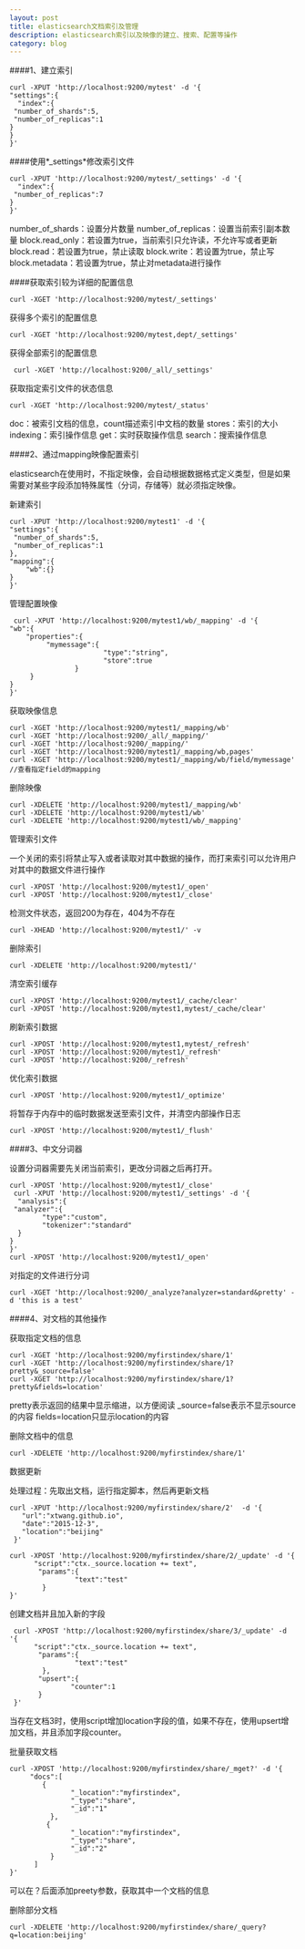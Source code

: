 ```yaml
---
layout: post
title: elasticsearch文档索引及管理
description: elasticsearch索引以及映像的建立、搜索、配置等操作
category: blog
---
```


####1、建立索引

    curl -XPUT 'http://localhost:9200/mytest' -d '{
    "settings":{
      "index":{
     "number_of_shards":5,
     "number_of_replicas":1
    }  
    }
    }'
	
####使用*_settings*修改索引文件

    curl -XPUT 'http://localhost:9200/mytest/_settings' -d '{
      "index":{
     "number_of_replicas":7
    }
    }'
	
number_of_shards：设置分片数量
number_of_replicas：设置当前索引副本数量
block.read_only：若设置为true，当前索引只允许读，不允许写或者更新
block.read：若设置为true，禁止读取
block.write：若设置为true，禁止写
block.metadata：若设置为true，禁止对metadata进行操作

####获取索引较为详细的配置信息

    curl -XGET 'http://localhost:9200/mytest/_settings' 
	
获得多个索引的配置信息

    curl -XGET 'http://localhost:9200/mytest,dept/_settings'
	
获得全部索引的配置信息

     curl -XGET 'http://localhost:9200/_all/_settings'
	 
获取指定索引文件的状态信息

    curl -XGET 'http://localhost:9200/mytest/_status'
	
doc：被索引文档的信息，count描述索引中文档的数量
stores：索引的大小
indexing：索引操作信息
get：实时获取操作信息
search：搜索操作信息

####2、通过mapping映像配置索引

elasticsearch在使用时，不指定映像，会自动根据数据格式定义类型，但是如果需要对某些字段添加特殊属性（分词，存储等）就必须指定映像。

新建索引
   
    curl -XPUT 'http://localhost:9200/mytest1' -d '{
    "settings":{
     "number_of_shards":5,
     "number_of_replicas":1  
    },
    "mapping":{
        "wb":{}
    }
    }'

管理配置映像

     curl -XPUT 'http://localhost:9200/mytest1/wb/_mapping' -d '{
    "wb":{
        "properties":{
             "mymessage":{
                           "type":"string",
                           "store":true
                    }
         }
    }
    }'
	
获取映像信息

    curl -XGET 'http://localhost:9200/mytest1/_mapping/wb'
    curl -XGET 'http://localhost:9200/_all/_mapping/'
    curl -XGET 'http://localhost:9200/_mapping/'
    curl -XGET 'http://localhost:9200/mytest1/_mapping/wb,pages'
    curl -XGET 'http://localhost:9200/mytest1/_mapping/wb/field/mymessage'  //查看指定field的mapping
	
删除映像

    curl -XDELETE 'http://localhost:9200/mytest1/_mapping/wb'
    curl -XDELETE 'http://localhost:9200/mytest1/wb'
    curl -XDELETE 'http://localhost:9200/mytest1/wb/_mapping'

管理索引文件

一个关闭的索引将禁止写入或者读取对其中数据的操作，而打来索引可以允许用户对其中的数据文件进行操作

    curl -XPOST 'http://localhost:9200/mytest1/_open'
    curl -XPOST 'http://localhost:9200/mytest1/_close'
	
检测文件状态，返回200为存在，404为不存在
     
    curl -XHEAD 'http://localhost:9200/mytest1/' -v
	
删除索引

    curl -XDELETE 'http://localhost:9200/mytest1/'
	
清空索引缓存

    curl -XPOST 'http://localhost:9200/mytest1/_cache/clear'
    curl -XPOST 'http://localhost:9200/mytest1,mytest/_cache/clear'
刷新索引数据

    curl -XPOST 'http://localhost:9200/mytest1,mytest/_refresh'
    curl -XPOST 'http://localhost:9200/mytest1/_refresh'
    curl -XPOST 'http://localhost:9200/_refresh'
	
优化索引数据

    curl -XPOST 'http://localhost:9200/mytest1/_optimize'

将暂存于内存中的临时数据发送至索引文件，并清空内部操作日志

    curl -XPOST 'http://localhost:9200/mytest1/_flush'

####3、中文分词器

设置分词器需要先关闭当前索引，更改分词器之后再打开。

    curl -XPOST 'http://localhost:9200/mytest1/_close'
     curl -XPUT 'http://localhost:9200/mytest1/_settings' -d '{
      "analysis":{
     "analyzer":{
            "type":"custom",
            "tokenizer":"standard"
      }
    }
    }'
    curl -XPOST 'http://localhost:9200/mytest1/_open'
	
对指定的文件进行分词

    curl -XGET 'http://localhost:9200/_analyze?analyzer=standard&pretty' -d 'this is a test'

####4、对文档的其他操作

获取指定文档的信息

    curl -XGET 'http://localhost:9200/myfirstindex/share/1'
    curl -XGET 'http://localhost:9200/myfirstindex/share/1?pretty&_source=false'
    curl -XGET 'http://localhost:9200/myfirstindex/share/1?pretty&fields=location'

pretty表示返回的结果中显示缩进，以方便阅读
_source=false表示不显示source的内容
fields=location只显示location的内容

删除文档中的信息

    curl -XDELETE 'http://localhost:9200/myfirstindex/share/1'

数据更新

处理过程：先取出文档，运行指定脚本，然后再更新文档

    curl -XPUT 'http://localhost:9200/myfirstindex/share/2'  -d '{
       "url":"xtwang.github.io",
       "date":"2015-12-3",
       "location":"beijing"
     }'

    curl -XPOST 'http://localhost:9200/myfirstindex/share/2/_update' -d '{
          "script":"ctx._source.location += text",
           "params":{
                    "text":"test"
            }
    }'

创建文档并且加入新的字段

     curl -XPOST 'http://localhost:9200/myfirstindex/share/3/_update' -d '{
          "script":"ctx._source.location += text",
           "params":{
                    "text":"test"
            },
           "upsert":{
                   "counter":1
           }
     }'

当存在文档3时，使用script增加location字段的值，如果不存在，使用upsert增加文档，并且添加字段counter。

批量获取文档

    curl -XPOST 'http://localhost:9200/myfirstindex/share/_mget?' -d '{
         "docs":[
            {
                   "_location":"myfirstindex",
                   "_type":"share",
                   "_id":"1"
              },
             {
                   "_location":"myfirstindex",
                   "_type":"share",
                   "_id":"2"
              }
          ]
    }'

可以在？后面添加preety参数，获取其中一个文档的信息

删除部分文档

    curl -XDELETE 'http://localhost:9200/myfirstindex/share/_query?q=location:beijing'